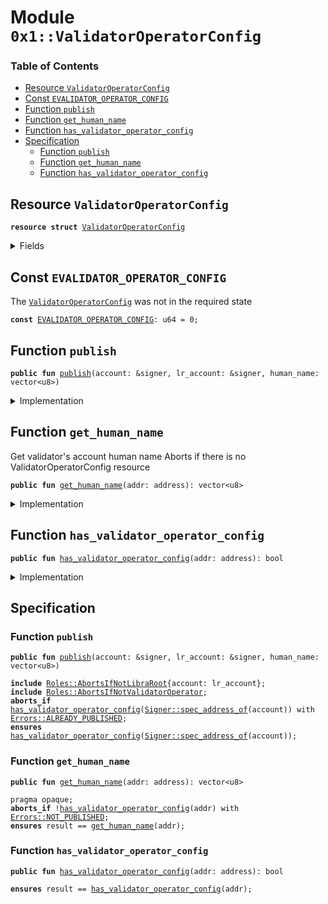 
<a name="0x1_ValidatorOperatorConfig"></a>

# Module `0x1::ValidatorOperatorConfig`

### Table of Contents

-  [Resource `ValidatorOperatorConfig`](#0x1_ValidatorOperatorConfig_ValidatorOperatorConfig)
-  [Const `EVALIDATOR_OPERATOR_CONFIG`](#0x1_ValidatorOperatorConfig_EVALIDATOR_OPERATOR_CONFIG)
-  [Function `publish`](#0x1_ValidatorOperatorConfig_publish)
-  [Function `get_human_name`](#0x1_ValidatorOperatorConfig_get_human_name)
-  [Function `has_validator_operator_config`](#0x1_ValidatorOperatorConfig_has_validator_operator_config)
-  [Specification](#0x1_ValidatorOperatorConfig_Specification)
    -  [Function `publish`](#0x1_ValidatorOperatorConfig_Specification_publish)
    -  [Function `get_human_name`](#0x1_ValidatorOperatorConfig_Specification_get_human_name)
    -  [Function `has_validator_operator_config`](#0x1_ValidatorOperatorConfig_Specification_has_validator_operator_config)



<a name="0x1_ValidatorOperatorConfig_ValidatorOperatorConfig"></a>

## Resource `ValidatorOperatorConfig`



<pre><code><b>resource</b> <b>struct</b> <a href="#0x1_ValidatorOperatorConfig">ValidatorOperatorConfig</a>
</code></pre>



<details>
<summary>Fields</summary>


<dl>
<dt>
<code>human_name: vector&lt;u8&gt;</code>
</dt>
<dd>
 The human readable name of this entity. Immutable.
</dd>
</dl>


</details>

<a name="0x1_ValidatorOperatorConfig_EVALIDATOR_OPERATOR_CONFIG"></a>

## Const `EVALIDATOR_OPERATOR_CONFIG`

The <code><a href="#0x1_ValidatorOperatorConfig">ValidatorOperatorConfig</a></code> was not in the required state


<pre><code><b>const</b> <a href="#0x1_ValidatorOperatorConfig_EVALIDATOR_OPERATOR_CONFIG">EVALIDATOR_OPERATOR_CONFIG</a>: u64 = 0;
</code></pre>



<a name="0x1_ValidatorOperatorConfig_publish"></a>

## Function `publish`



<pre><code><b>public</b> <b>fun</b> <a href="#0x1_ValidatorOperatorConfig_publish">publish</a>(account: &signer, lr_account: &signer, human_name: vector&lt;u8&gt;)
</code></pre>



<details>
<summary>Implementation</summary>


<pre><code><b>public</b> <b>fun</b> <a href="#0x1_ValidatorOperatorConfig_publish">publish</a>(
    account: &signer,
    lr_account: &signer,
    human_name: vector&lt;u8&gt;,
) {
    <a href="Roles.md#0x1_Roles_assert_libra_root">Roles::assert_libra_root</a>(lr_account);
    <a href="Roles.md#0x1_Roles_assert_validator_operator">Roles::assert_validator_operator</a>(account);
    <b>assert</b>(
        !<a href="#0x1_ValidatorOperatorConfig_has_validator_operator_config">has_validator_operator_config</a>(<a href="Signer.md#0x1_Signer_address_of">Signer::address_of</a>(account)),
        <a href="Errors.md#0x1_Errors_already_published">Errors::already_published</a>(<a href="#0x1_ValidatorOperatorConfig_EVALIDATOR_OPERATOR_CONFIG">EVALIDATOR_OPERATOR_CONFIG</a>)
    );

    move_to(account, <a href="#0x1_ValidatorOperatorConfig">ValidatorOperatorConfig</a> {
        human_name,
    });
}
</code></pre>



</details>

<a name="0x1_ValidatorOperatorConfig_get_human_name"></a>

## Function `get_human_name`

Get validator's account human name
Aborts if there is no ValidatorOperatorConfig resource


<pre><code><b>public</b> <b>fun</b> <a href="#0x1_ValidatorOperatorConfig_get_human_name">get_human_name</a>(addr: address): vector&lt;u8&gt;
</code></pre>



<details>
<summary>Implementation</summary>


<pre><code><b>public</b> <b>fun</b> <a href="#0x1_ValidatorOperatorConfig_get_human_name">get_human_name</a>(addr: address): vector&lt;u8&gt; <b>acquires</b> <a href="#0x1_ValidatorOperatorConfig">ValidatorOperatorConfig</a> {
    <b>assert</b>(<a href="#0x1_ValidatorOperatorConfig_has_validator_operator_config">has_validator_operator_config</a>(addr), <a href="Errors.md#0x1_Errors_not_published">Errors::not_published</a>(<a href="#0x1_ValidatorOperatorConfig_EVALIDATOR_OPERATOR_CONFIG">EVALIDATOR_OPERATOR_CONFIG</a>));
    *&borrow_global&lt;<a href="#0x1_ValidatorOperatorConfig">ValidatorOperatorConfig</a>&gt;(addr).human_name
}
</code></pre>



</details>

<a name="0x1_ValidatorOperatorConfig_has_validator_operator_config"></a>

## Function `has_validator_operator_config`



<pre><code><b>public</b> <b>fun</b> <a href="#0x1_ValidatorOperatorConfig_has_validator_operator_config">has_validator_operator_config</a>(addr: address): bool
</code></pre>



<details>
<summary>Implementation</summary>


<pre><code><b>public</b> <b>fun</b> <a href="#0x1_ValidatorOperatorConfig_has_validator_operator_config">has_validator_operator_config</a>(addr: address): bool {
    exists&lt;<a href="#0x1_ValidatorOperatorConfig">ValidatorOperatorConfig</a>&gt;(addr)
}
</code></pre>



</details>

<a name="0x1_ValidatorOperatorConfig_Specification"></a>

## Specification


<a name="0x1_ValidatorOperatorConfig_Specification_publish"></a>

### Function `publish`


<pre><code><b>public</b> <b>fun</b> <a href="#0x1_ValidatorOperatorConfig_publish">publish</a>(account: &signer, lr_account: &signer, human_name: vector&lt;u8&gt;)
</code></pre>




<pre><code><b>include</b> <a href="Roles.md#0x1_Roles_AbortsIfNotLibraRoot">Roles::AbortsIfNotLibraRoot</a>{account: lr_account};
<b>include</b> <a href="Roles.md#0x1_Roles_AbortsIfNotValidatorOperator">Roles::AbortsIfNotValidatorOperator</a>;
<b>aborts_if</b> <a href="#0x1_ValidatorOperatorConfig_has_validator_operator_config">has_validator_operator_config</a>(<a href="Signer.md#0x1_Signer_spec_address_of">Signer::spec_address_of</a>(account)) with <a href="Errors.md#0x1_Errors_ALREADY_PUBLISHED">Errors::ALREADY_PUBLISHED</a>;
<b>ensures</b> <a href="#0x1_ValidatorOperatorConfig_has_validator_operator_config">has_validator_operator_config</a>(<a href="Signer.md#0x1_Signer_spec_address_of">Signer::spec_address_of</a>(account));
</code></pre>



<a name="0x1_ValidatorOperatorConfig_Specification_get_human_name"></a>

### Function `get_human_name`


<pre><code><b>public</b> <b>fun</b> <a href="#0x1_ValidatorOperatorConfig_get_human_name">get_human_name</a>(addr: address): vector&lt;u8&gt;
</code></pre>




<pre><code>pragma opaque;
<b>aborts_if</b> !<a href="#0x1_ValidatorOperatorConfig_has_validator_operator_config">has_validator_operator_config</a>(addr) with <a href="Errors.md#0x1_Errors_NOT_PUBLISHED">Errors::NOT_PUBLISHED</a>;
<b>ensures</b> result == <a href="#0x1_ValidatorOperatorConfig_get_human_name">get_human_name</a>(addr);
</code></pre>



<a name="0x1_ValidatorOperatorConfig_Specification_has_validator_operator_config"></a>

### Function `has_validator_operator_config`


<pre><code><b>public</b> <b>fun</b> <a href="#0x1_ValidatorOperatorConfig_has_validator_operator_config">has_validator_operator_config</a>(addr: address): bool
</code></pre>




<pre><code><b>ensures</b> result == <a href="#0x1_ValidatorOperatorConfig_has_validator_operator_config">has_validator_operator_config</a>(addr);
</code></pre>
